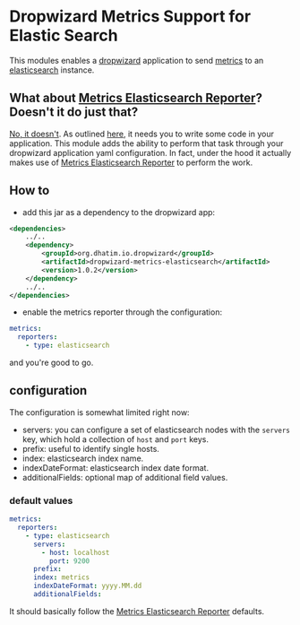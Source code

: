 # Dropwizard Metrics Support for Elastic Search

This modules enables a [dropwizard][dw] application to send
[metrics][dwm] to an [elasticsearch][e] instance.

## What about [Metrics Elasticsearch Reporter][mer]? Doesn't it do just that?

[No, it doesn't][dwi]. As outlined [here][merc], it needs you to write
some code in your application. This module adds the ability to perform
that task through your dropwizard application yaml configuration. In
fact, under the hood it actually makes use of
[Metrics Elasticsearch Reporter][mer] to perform the work.

## How to

- add this jar as a dependency to the dropwizard app:

```xml
<dependencies>
    ../..
    <dependency>
        <groupId>org.dhatim.io.dropwizard</groupId>
        <artifactId>dropwizard-metrics-elasticsearch</artifactId>
        <version>1.0.2</version>
    </dependency>
    ../..
</dependencies>
```

- enable the metrics reporter through the configuration:

```yaml
metrics:
  reporters:
    - type: elasticsearch
```

and you're good to go.

## configuration

The configuration is somewhat limited right now:

- servers: you can configure a set of elasticsearch nodes with the
`servers` key, which hold a collection of `host` and `port` keys.
- prefix: useful to identify single hosts.
- index: elasticsearch index name.
- indexDateFormat: elasticsearch index date format.
- additionalFields: optional map of additional field values.

### default values

```yaml
metrics:
  reporters:
    - type: elasticsearch
      servers:
        - host: localhost
          port: 9200
      prefix:
      index: metrics
      indexDateFormat: yyyy.MM.dd
      additionalFields:
```

It should basically follow the [Metrics Elasticsearch Reporter][mer]
defaults.

[dw]: http://www.dropwizard.io
[dwm]: http://metrics.dropwizard.io
[e]: https://www.elastic.co/products/elasticsearch
[mer]: https://github.com/elastic/elasticsearch-metrics-reporter-java
[dwi]: https://github.com/dropwizard/dropwizard/issues/1277
[merc]: https://github.com/elastic/elasticsearch-metrics-reporter-java#configuration
